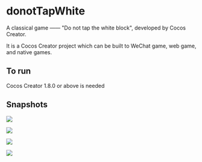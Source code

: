 # donotTapWhite

A classical game —— "Do not tap the white block", developed by Cocos Creator.

It is a Cocos Creator project which can be built to WeChat game, web game, and native games.

## To run

Cocos Creator 1.8.0 or above is needed

## Snapshots

![](./snapshots/1553223914582.jpg)

![](./snapshots/1553223994978.jpg)

![](./snapshots/1553224084844.jpg)

![](./snapshots/1553224013955.jpg)